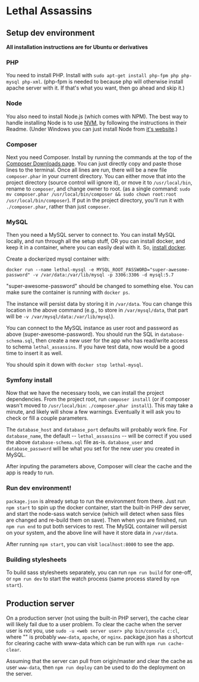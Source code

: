 Lethal Assassins
================

## Setup dev environment
**All installation instructions are for Ubuntu or derivatives**

### PHP
You need to install PHP. Install with `sudo apt-get install php-fpm php php-mysql php-xml`. (php-fpm is needed to because php will otherwise install apache server with it. If that's what you want, then go ahead and skip it.)

### Node
You also need to install Node.js (which comes with NPM). The best way to handle installing Node is to use [NVM](https://github.com/creationix/nvm), by following the instructions in their Readme. (Under Windows you can just install Node from [it's website](https://nodejs.org/en/).)

### Composer
Next you need Composer. Install by running the commands at the top of the [Composer Downloads page](https://getcomposer.org/download/). You can just directly copy and paste those lines to the terminal. Once all lines are run, there will be a new file `composer.phar` in your current directory. You can either move that into the project directory (source control will ignore it), or move it to `/usr/local/bin`, rename to `composer`, and change owner to root. (as a single command: `sudo mv composer.phar /usr/local/bin/composer && sudo chown root:root /usr/local/bin/composer`). If put in the project directory, you'll run it with `./composer.phar`, rather than just `composer`.

### MySQL
Then you need a MySQL server to connect to. You can install MySQL locally, and run through all the setup stuff, OR you can install docker, and keep it in a container, where you can easily deal with it. So, [install docker](https://docs.docker.com/engine/installation/linux/ubuntulinux/).

Create a dockerized mysql container with:
```
docker run --name lethal-mysql -e MYSQL_ROOT_PASSWORD="super-awesome-password" -v /var/data:/var/lib/mysql -p 3306:3306 -d mysql:5.7
```
"super-awesome-password" should be changed to something else.
You can make sure the container is running with `docker ps`.

The instance will persist data by storing it in `/var/data`. You can change this location in the above command (e.g., to store in `/var/mysql/data`, that part will be `-v /var/mysql/data:/var/lib/mysql`).

You can connect to the MySQL instance as user root and password as above (super-awesome-password). You should run the SQL in `database-schema.sql`, then create a new user for the app who has read/write access to schema `lethal_assassins`. If you have test data, now would be a good time to insert it as well.

You should spin it down with `docker stop lethal-mysql`.

### Symfony install
Now that we have the necessary tools, we can install the project dependencies. From the project root, run `composer install` (or if composer wasn't moved to `/usr/local/bin`: `./composer.phar install`). This may take a minute, and likely will show a few warnings. Eventually it will ask you to check or fill a couple parameters.

The `database_host` and `database_port` defaults will probably work fine. For `database_name`, the default -- `lethal_assassins` -- will be correct if you used the above `database-schema.sql` file as-is. `database_user` and `database_password` will be what you set for the new user you created in MySQL.

After inputing the parameters above, Composer will clear the cache and the app is ready to run.

### Run dev environment!
`package.json` is already setup to run the environment from there. Just run `npm start` to spin up the docker container, start the built-in PHP dev server, and start the node-sass watch service (which will detect when sass files are changed and re-build them on save). Then when you are finished, run `npm run end` to put both services to rest. The MySQL container will persist on your system, and the above line will have it store data in `/var/data`.

After running `npm start`, you can visit `localhost:8000` to see the app.

### Building stylesheets
To build sass stylesheets separately, you can run `npm run build` for one-off, or `npm run dev` to start the watch process (same process stared by `npm start`).

## Production server
On a production server (not using the built-in PHP server), the cache clear will likely fail due to a user problem. To clear the cache when the server user is not you, use `sudo -u <web server user> php bin/console c:cl`, where "<web server user>" is probably `www-data`, `apache`, or `nginx`. package.json has a shortcut for clearing cache with www-data which can be run with `npm run cache-clear`.

Assuming that the server can pull from origin/master and clear the cache as user `www-data`, then `npm run deploy` can be used to do the deployment on the server.

